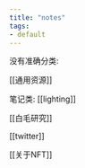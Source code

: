 ```yaml
---
title: "notes"
tags:
- default
---
```


没有准确分类:

[[通用资源]] 


笔记类:
[[lighting]]

[[白毛研究]] 

[[twitter]]

[[关于NFT]]
